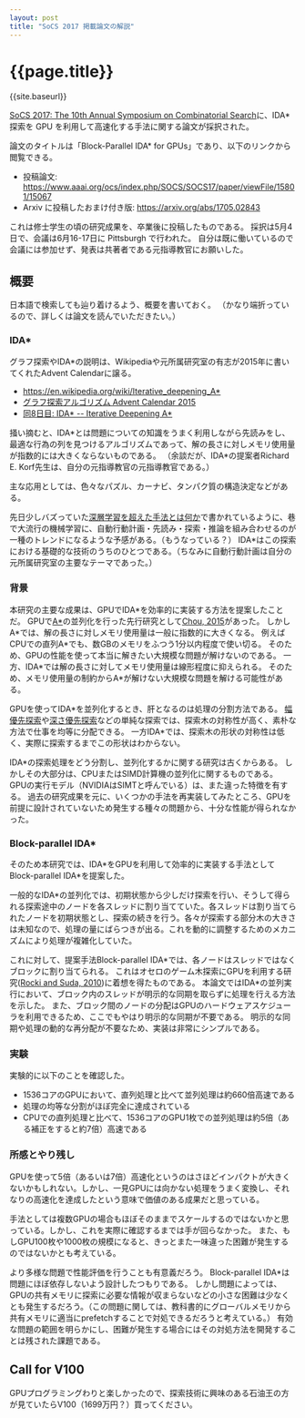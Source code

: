 ```yaml
---
layout: post
title: "SoCS 2017 掲載論文の解説"
---
```


{{page.title}}
=============

{{site.baseurl}}


[SoCS 2017: The 10th Annual Symposium on Combinatorial Search](http://socs17.dreamhosters.com/index.html)に、IDA\* 探索を GPU を利用して高速化する手法に関する論文が採択された。

論文のタイトルは「Block-Parallel IDA\* for GPUs」であり、以下のリンクから閲覧できる。
* 投稿論文: <https://www.aaai.org/ocs/index.php/SOCS/SOCS17/paper/viewFile/15801/15067>
* Arxiv に投稿したおまけ付き版: <https://arxiv.org/abs/1705.02843>

これは修士学生の頃の研究成果を、卒業後に投稿したものである。
採択は5月4日で、会議は6月16-17日に Pittsburgh で行われた。
自分は既に働いているので会議には参加せず、発表は共著者である元指導教官にお願いした。

## 概要
日本語で検索しても辿り着けるよう、概要を書いておく。
（かなり端折っているので、詳しくは論文を読んでいただきたい。）

### IDA\*
グラフ探索やIDA\*の説明は、Wikipediaや元所属研究室の有志が2015年に書いてくれたAdvent Calendarに譲る。
* <https://en.wikipedia.org/wiki/Iterative_deepening_A*>
* [グラフ探索アルゴリズム Advent Calendar 2015](http://qiita.com/advent-calendar/2015/graphsearch)
* [同8日目: IDA\* -- Iterative Deepening A\*](http://qiita.com/guicho271828/items/b3e885c5bde5bf7183c2)

掻い摘むと、IDA\*とは問題についての知識をうまく利用しながら先読みをし、最適な行為の列を見つけるアルゴリズムであって、解の長さに対しメモリ使用量が指数的には大きくならないものである。
（余談だが、IDA\*の提案者Richard E. Korf先生は、自分の元指導教官の元指導教官である。）

主な応用としては、色々なパズル、カーナビ、タンパク質の構造決定などがある。

先日少しバズっていた[深層学習を超えた手法とは何か](http://blog.livedoor.jp/utakknn/archives/overdeeplearning.html)で書かれているように、巷で大流行の機械学習に、自動行動計画・先読み・探索・推論を組み合わせるのが一種のトレンドになるような予感がある。（もうなっている？）
IDA\*はこの探索における基礎的な技術のうちのひとつである。（ちなみに自動行動計画は自分の元所属研究室の主要なテーマであった。）

### 背景
本研究の主要な成果は、GPUでIDA\*を効率的に実装する方法を提案したことだ。
GPUで[A\*](https://en.wikipedia.org/wiki/A*_search_algorithm)の並列化を行った先行研究として[Chou, 2015](https://www.aaai.org/ocs/index.php/AAAI/AAAI15/paper/viewFile/9620/9366)があった。
しかしA\*では、解の長さに対しメモリ使用量は一般に指数的に大きくなる。
例えばCPUでの直列A\*でも、数GBのメモリをふつう1分以内程度で使い切る。
そのため、GPUの性能を使って本当に解きたい大規模な問題が解けないのである。
一方、IDA\*では解の長さに対してメモリ使用量は線形程度に抑えられる。
そのため、メモリ使用量の制約からA\*が解けない大規模な問題を解ける可能性がある。

GPUを使ってIDA\*を並列化するとき、肝となるのは処理の分割方法である。
[幅優先探索](https://ja.wikipedia.org/wiki/%E5%B9%85%E5%84%AA%E5%85%88%E6%8E%A2%E7%B4%A2)や[深さ優先探索](https://ja.wikipedia.org/wiki/%E6%B7%B1%E3%81%95%E5%84%AA%E5%85%88%E6%8E%A2%E7%B4%A2)などの単純な探索では、探索木の対称性が高く、素朴な方法で仕事を均等に分配できる。
一方IDA\*では、探索木の形状の対称性は低く、実際に探索するまでこの形状はわからない。

IDA\*の探索処理をどう分割し、並列化するかに関する研究は古くからある。
しかしその大部分は、CPUまたはSIMD計算機の並列化に関するものである。
GPUの実行モデル（NVIDIAはSIMTと呼んでいる）は、また違った特徴を有する。
過去の研究成果を元に、いくつかの手法を再実装してみたところ、GPUを前提に設計されていないため発生する種々の問題から、十分な性能が得られなかった。

### Block-parallel IDA\*
そのため本研究では、IDA\*をGPUを利用して効率的に実装する手法としてBlock-parallel IDA\*を提案した。

一般的なIDA\*の並列化では、初期状態から少しだけ探索を行い、そうして得られる探索途中のノードを各スレッドに割り当てていた。各スレッドは割り当てられたノードを初期状態とし、探索の続きを行う。各々が探索する部分木の大きさは未知なので、処理の量にばらつきが出る。これを動的に調整するためのメカニズムにより処理が複雑化していた。

これに対して、提案手法Block-parallel IDA\*では、各ノードはスレッドではなくブロックに割り当てられる。
これはオセロのゲーム木探索にGPUを利用する研究([Rocki and Suda, 2010](https://link.springer.com/chapter/10.1007%2F978-3-642-14390-8_47))に着想を得たものである。
本論文ではIDA\*の並列実行において、ブロック内のスレッドが明示的な同期を取らずに処理を行える方法を示した。
また、ブロック間のノードの分配はGPUのハードウェアスケジューラを利用できるため、ここでもやはり明示的な同期が不要である。
明示的な同期や処理の動的な再分配が不要なため、実装は非常にシンプルである。

### 実験
実験的に以下のことを確認した。
* 1536コアのGPUにおいて、直列処理と比べて並列処理は約660倍高速である
* 処理の均等な分割がほぼ完全に達成されている
* CPUでの直列処理と比べて、1536コアのGPU1枚での並列処理は約5倍（ある補正をすると約7倍）高速である

### 所感とやり残し
GPUを使って5倍（あるいは7倍）高速化というのはさほどインパクトが大きくないかもしれない。しかし、一見GPUには向かない処理をうまく変換し、それなりの高速化を達成したという意味で価値のある成果だと思っている。

手法としては複数GPUの場合もほぼそのままでスケールするのではないかと思っている。しかし、これを実際に確認するまでは手が回らなかった。
また、もしGPU100枚や1000枚の規模になると、きっとまた一味違った困難が発生するのではないかとも考えている。

より多様な問題で性能評価を行うことも有意義だろう。
Block-parallel IDA\*は問題にほぼ依存しないよう設計したつもりである。
しかし問題によっては、GPUの共有メモリに探索に必要な情報が収まらないなどの小さな困難は少なくとも発生するだろう。（この問題に関しては、教科書的にグローバルメモリから共有メモリに適当にprefetchすることで対処できるだろうと考えている。）
有効な問題の範囲を明らかにし、困難が発生する場合にはその対処方法を開発することは残された課題である。

## Call for V100
GPUプログラミングわりと楽しかったので、探索技術に興味のある石油王の方が見ていたらV100（1699万円？）買ってください。

